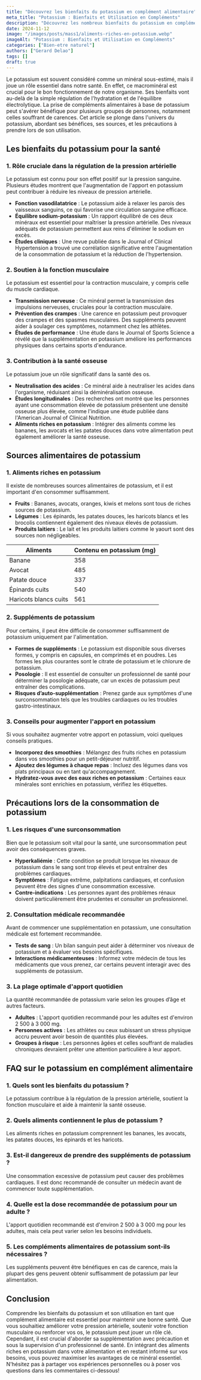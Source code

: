 ```yaml
---
title: "Découvrez les bienfaits du potassium en complément alimentaire"
meta_title: "Potassium : Bienfaits et Utilisation en Compléments"
description: "Découvrez les nombreux bienfaits du potassium en complément alimentaire, ses sources, ses effets sur la santé et bien plus encore!"
date: 2024-11-12
image: "/images/posts/mass1/aliments-riches-en-potassium.webp"
imageAlt: "Potassium : Bienfaits et Utilisation en Compléments"
categories: ["Bien-etre naturel"]
authors: ["Gerard Delao"]
tags: []
draft: true
---
```


Le potassium est souvent considéré comme un minéral sous-estimé, mais il joue un rôle essentiel dans notre santé. En effet, ce macrominéral est crucial pour le bon fonctionnement de notre organisme. Ses bienfaits vont au-delà de la simple régulation de l'hydratation et de l'équilibre électrolytique. La prise de compléments alimentaires à base de potassium peut s'avérer bénéfique pour plusieurs groupes de personnes, notamment celles souffrant de carences. Cet article se plonge dans l'univers du potassium, abordant ses bénéfices, ses sources, et les précautions à prendre lors de son utilisation.

## Les bienfaits du potassium pour la santé

### 1. Rôle cruciale dans la régulation de la pression artérielle

Le potassium est connu pour son effet positif sur la pression sanguine. Plusieurs études montrent que l'augmentation de l'apport en potassium peut contribuer à réduire les niveaux de pression artérielle.

- **Fonction vasodilatatrice** : Le potassium aide à relaxer les parois des vaisseaux sanguins, ce qui favorise une circulation sanguine efficace.
- **Équilibre sodium-potassium** : Un rapport équilibré de ces deux minéraux est essentiel pour maîtriser la pression artérielle. Des niveaux adéquats de potassium permettent aux reins d'éliminer le sodium en excès.
- **Études cliniques** : Une revue publiée dans le Journal of Clinical Hypertension a trouvé une corrélation significative entre l'augmentation de la consommation de potassium et la réduction de l'hypertension.

### 2. Soutien à la fonction musculaire

Le potassium est essentiel pour la contraction musculaire, y compris celle du muscle cardiaque.

- **Transmission nerveuse** : Ce minéral permet la transmission des impulsions nerveuses, cruciales pour la contraction musculaire.
- **Prévention des crampes** : Une carence en potassium peut provoquer des crampes et des spasmes musculaires. Des suppléments peuvent aider à soulager ces symptômes, notamment chez les athlètes.
- **Études de performance** : Une étude dans le Journal of Sports Science a révélé que la supplémentation en potassium améliore les performances physiques dans certains sports d'endurance.

### 3. Contribution à la santé osseuse

Le potassium joue un rôle significatif dans la santé des os.

- **Neutralisation des acides** : Ce minéral aide à neutraliser les acides dans l'organisme, réduisant ainsi la déminéralisation osseuse.
- **Études longitudinales** : Des recherches ont montré que les personnes ayant une consommation élevée de potassium présentent une densité osseuse plus élevée, comme l'indique une étude publiée dans l'American Journal of Clinical Nutrition.
- **Aliments riches en potassium** : Intégrer des aliments comme les bananes, les avocats et les patates douces dans votre alimentation peut également améliorer la santé osseuse.

## Sources alimentaires de potassium

### 1. Aliments riches en potassium

Il existe de nombreuses sources alimentaires de potassium, et il est important d'en consommer suffisamment.

- **Fruits** : Bananes, avocats, oranges, kiwis et melons sont tous de riches sources de potassium.
- **Légumes** : Les épinards, les patates douces, les haricots blancs et les brocolis contiennent également des niveaux élevés de potassium.
- **Produits laitiers** : Le lait et les produits laitiers comme le yaourt sont des sources non négligeables.

| Aliments                | Contenu en potassium (mg) |
|------------------------|---------------------------|
| Banane                 | 358                       |
| Avocat                 | 485                       |
| Patate douce           | 337                       |
| Épinards cuits         | 540                       |
| Haricots blancs cuits  | 561                       |

### 2. Suppléments de potassium

Pour certains, il peut être difficile de consommer suffisamment de potassium uniquement par l'alimentation.

- **Formes de suppléments** : Le potassium est disponible sous diverses formes, y compris en capsules, en comprimés et en poudres. Les formes les plus courantes sont le citrate de potassium et le chlorure de potassium.
- **Posologie** : Il est essentiel de consulter un professionnel de santé pour déterminer la posologie adéquate, car un excès de potassium peut entraîner des complications.
- **Risques d’auto-supplémentation** : Prenez garde aux symptômes d'une surconsommation tels que les troubles cardiaques ou les troubles gastro-intestinaux.

### 3. Conseils pour augmenter l'apport en potassium

Si vous souhaitez augmenter votre apport en potassium, voici quelques conseils pratiques.

- **Incorporez des smoothies** : Mélangez des fruits riches en potassium dans vos smoothies pour un petit-déjeuner nutritif.
- **Ajoutez des légumes à chaque repas** : Incluez des légumes dans vos plats principaux ou en tant qu'accompagnement.
- **Hydratez-vous avec des eaux riches en potassium** : Certaines eaux minérales sont enrichies en potassium, vérifiez les étiquettes.

## Précautions lors de la consommation de potassium

### 1. Les risques d'une surconsommation

Bien que le potassium soit vital pour la santé, une surconsommation peut avoir des conséquences graves.

- **Hyperkaliémie** : Cette condition se produit lorsque les niveaux de potassium dans le sang sont trop élevés et peut entraîner des problèmes cardiaques.
- **Symptômes** : Fatigue extrême, palpitations cardiaques, et confusion peuvent être des signes d'une consommation excessive.
- **Contre-indications** : Les personnes ayant des problèmes rénaux doivent particulièrement être prudentes et consulter un professionnel.

### 2. Consultation médicale recommandée

Avant de commencer une supplémentation en potassium, une consultation médicale est fortement recommandée.

- **Tests de sang** : Un bilan sanguin peut aider à déterminer vos niveaux de potassium et à évaluer vos besoins spécifiques.
- **Interactions médicamenteuses** : Informez votre médecin de tous les médicaments que vous prenez, car certains peuvent interagir avec des suppléments de potassium.

### 3. La plage optimale d'apport quotidien

La quantité recommandée de potassium varie selon les groupes d’âge et autres facteurs. 

- **Adultes** : L'apport quotidien recommandé pour les adultes est d'environ 2 500 à 3 000 mg.
- **Personnes actives** : Les athlètes ou ceux subissant un stress physique accru peuvent avoir besoin de quantités plus élevées.
- **Groupes à risque** : Les personnes âgées et celles souffrant de maladies chroniques devraient prêter une attention particulière à leur apport.

## FAQ sur le potassium en complément alimentaire

### 1. Quels sont les bienfaits du potassium ?

Le potassium contribue à la régulation de la pression artérielle, soutient la fonction musculaire et aide à maintenir la santé osseuse.

### 2. Quels aliments contiennent le plus de potassium ?

Les aliments riches en potassium comprennent les bananes, les avocats, les patates douces, les épinards et les haricots.

### 3. Est-il dangereux de prendre des suppléments de potassium ?

Une consommation excessive de potassium peut causer des problèmes cardiaques. Il est donc recommandé de consulter un médecin avant de commencer toute supplémentation.

### 4. Quelle est la dose recommandée de potassium pour un adulte ?

L'apport quotidien recommandé est d'environ 2 500 à 3 000 mg pour les adultes, mais cela peut varier selon les besoins individuels.

### 5. Les compléments alimentaires de potassium sont-ils nécessaires ?

Les suppléments peuvent être bénéfiques en cas de carence, mais la plupart des gens peuvent obtenir suffisamment de potassium par leur alimentation.

## Conclusion

Comprendre les bienfaits du potassium et son utilisation en tant que complément alimentaire est essentiel pour maintenir une bonne santé. Que vous souhaitiez améliorer votre pression artérielle, soutenir votre fonction musculaire ou renforcer vos os, le potassium peut jouer un rôle clé. Cependant, il est crucial d'aborder sa supplémentation avec précaution et sous la supervision d'un professionnel de santé. En intégrant des aliments riches en potassium dans votre alimentation et en restant informé sur vos besoins, vous pouvez maximiser les avantages de ce minéral essentiel. N'hésitez pas à partager vos expériences personnelles ou à poser vos questions dans les commentaires ci-dessous!

